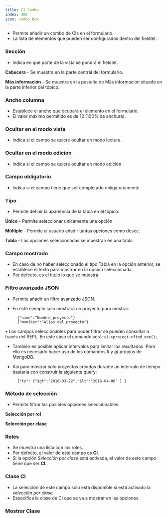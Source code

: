 ```yaml
---
title: CI Combo
index: 400
icon: combo_box
---
```

* Permite añadir un combo de CIs en el formulario.
* La lista de elementos que pueden ser configurados dentro del fieldlet.


### Sección
* Indica en que parte de la vista se pondrá el fieldlet.

**Cabecera** - Se muestra en la parte central del formulario.

**Más información** - Se muestra en la pestaña de Más información situada en la parte inferior del tópico.



### Ancho columna
* Establece el ancho que ocupará el elemento en el formulario.
* El valor máximo permitido es de 12 (100% de anchura).


### Ocultar en el modo vista
* Indica si el campo se quiere ocultar en modo lectura.


### Ocultar en el modo edición
* Indica si el campo se quiere ocultar en modo edición.


### Campo obligatorio
* Indica si el campo tiene que ser completado obligatoriamente.


### Tipo
* Permite definir la apariencia de la tabla en el tópico:  

**Único** - Permite seleccionar unicamente una opción.

**Múltiple** - Permite al usuario añadir tantas opciones como desee.

**Tabla** - Las opciones seleccionadas se muestran en una tabla.


### Campo mostrado
* En caso de no haber seleccionado el tipo Tabla en la opción anterior, se establece el texto para mostrar en la opción seleccionada.
* Por defecto, es el titulo lo que se muestra.


### Filtro avanzado JSON
* Permite añadir un filtro avanzado JSON.
* En este ejemplo solo mostrará un proyecto para mostrar:

        {"name":"Nombre_proyecto"}
        {"moniker":"Alias_del_proyecto"}



• Los campos seleccionables para poder filtrar se pueden consultar a través del REPL. En este caso el comando será: `ci->project->find_one();`

* También es posible aplicar intervalos para limitar los resultados. Para ello es necesario hacer uso de los comandos *lt* y *gt* propios de MongoDB.
* Así para mostrar solo proyectos creados durante un intervalo de tiempo bastaria con construir la siguiente query:

        {"ts": {"$gt":"2016-03-22","$lt":"2016-04-08" } }



### Método de selección
* Permite filtrar las posibles opciones seleccionables.

**Selección por rol**

**Selección por clase**


### Roles
* Se muestra una lista con los roles.
* Por defecto, el valor de este campo es **CI**.
* Si la opción *Selección por clase* está activada, el valor de este campo tiene que ser **CI**.


### Clase CI
* La selección de este campo solo está disponible si está activado la *selección por clase*
* Especifica la clase de CI que se va a mostrar en las opciones.

### Mostrar Clase